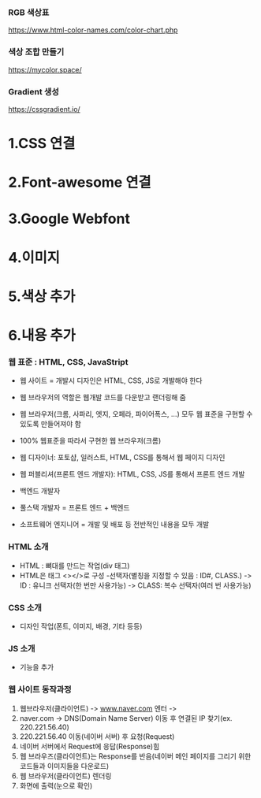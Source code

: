 ### RGB 색상표
https://www.html-color-names.com/color-chart.php

### 색상 조합 만들기
https://mycolor.space/

### Gradient 생성
https://cssgradient.io/



# 1.CSS 연결
# 2.Font-awesome 연결
# 3.Google Webfont
# 4.이미지
# 5.색상 추가
# 6.내용 추가

### 웹 표준 : HTML, CSS, JavaStript
- 웹 사이트 = 개발시 디자인은 HTML, CSS, JS로 개발해야 한다
- 웹 브라우저의 역할은 웹개발 코드를 다운받고 랜더링해 줌
- 웹 브라우저(크롬, 사파리, 엣지, 오페라, 파이어폭스, ...) 모두 웹 표준을 구현할 수 있도록 만들어져야 함
- 100% 웹표준을 따라서 구현한 웹 브라우저(크롬)

- 웹 디자이너: 포토샵, 일러스트, HTML, CSS를 통해서 웹 페이지 디자인
- 웹 퍼블리셔(프론트 엔드 개발자): HTML, CSS, JS를 통해서 프론트 엔드 개발
- 백엔드 개발자
- 풀스택 개발자 = 프론트 엔드 + 백엔드
- 소프트웨어 엔지니어 = 개발 및 배포 등 전반적인 내용을 모두 개발

### HTML 소개
- HTML : 뼈대를 만드는 작업(div 태그)
- HTML은 태그 <></>로 구성
-선택자(별칭을 지정할 수 있음 : ID#, CLASS.)
-> ID : 유니크 선택자(한 번만 사용가능)
-> CLASS: 복수 선택자(여러 번 사용가능)

### CSS 소개
- 디자인 작업(폰트, 이미지, 배경, 기타 등등)

### JS 소개
- 기능을 추가

### 웹 사이트 동작과정
1. 웹브라우저(클라이언트) -> www.naver.com 엔터 ->
2. naver.com -> DNS(Domain Name Server) 이동 후 연결된 IP 찾기(ex. 220.221.56.40)
3. 220.221.56.40 이동(네이버 서버) 후 요청(Request)
4. 네이버 서버에서 Request에 응답(Response)힘
5. 웹 브라우즈(클라이언트)는 Response를 반음(네이버 메인 페이지를 그리기 위한 코드들과 이미지들을 다운로드)
6. 웹 브라우저(클라이언트) 렌더링
7. 화면에 출력(눈으로 확인)